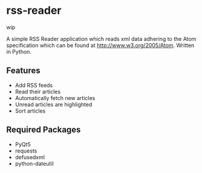 # rss-reader

wip

A simple RSS Reader application which reads xml data adhering to the Atom specification which can be found at <http://www.w3.org/2005/Atom>. Written in Python.

## Features

* Add RSS feeds
* Read their articles
* Automatically fetch new articles
* Unread articles are highlighted
* Sort articles

## Required Packages

* PyQt5
* requests
* defusedxml
* python-dateutil
